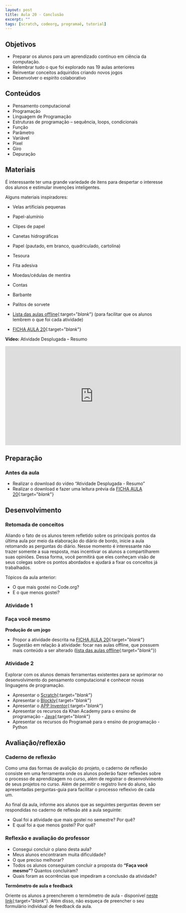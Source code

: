 ```yaml
---
layout: post
title: Aula 20 - Conclusão
excerpt: ""
tags: [scratch, codeorg, programaê, tutorial]
---
```


## Objetivos
 - Preparar os alunos para um aprendizado contínuo em ciência da computação.
 - Relembrar tudo o que foi explorado nas 19 aulas anteriores
 - Reinventar conceitos adquiridos criando novos jogos
 - Desenvolver o espírito colaborativo

## Conteúdos
 - Pensamento computacional
 - Programação
 - Linguagem de Programação
 - Estruturas de programação – sequência, loops, condicionais
 - Função
 - Parâmetro
 - Variável
 - Pixel
 - Giro
 - Depuração


## Materiais
É interessante ter uma grande variedade de itens para despertar o interesse dos alunos e estimular invenções inteligentes.

Alguns materiais inspiradores:

 - Velas artificiais pequenas
 - Papel-alumínio
 - Clipes de papel
 - Canetas hidrográficas
 - Papel (pautado, em branco, quadriculado, cartolina)
 - Tesoura
 - Fita adesiva
 - Moedas/cédulas de mentira
 - Contas
 - Barbante
 - Palitos de sorvete

 - [Lista das aulas offline](/blocos/pdf/AulasUnplugged.pdf){:target="_blank_"} (para facilitar que os alunos lembrem o que foi cada atividade)
 - [FICHA AULA 20](/blocos/pdf/Ficha%2020-Revisao.pdf){:target="_blank_"}

**Vídeo:** Atividade Desplugada – Resumo

<iframe width="560" height="315" src="https://www.youtube.com/embed/Rbi7keldjZY" frameborder="0" allowfullscreen></iframe>

## Preparação

### Antes da aula

 - Realizar o download do vídeo “Atividade Desplugada - Resumo”
 - Realizar o download e fazer uma leitura prévia da [FICHA AULA 20](/blocos/pdf/Ficha%2020-Revisao.pdf){:target="_blank_"}


## Desenvolvimento

### Retomada de conceitos

Aliando o fato de os alunos terem refletido sobre os principais pontos da última aula por meio da elaboração do diário de bordo, inicie a aula retomando  as perguntas do diário. Nesse momento é interessante não trazer somente a sua resposta, mas incentivar os alunos a compartilharem suas opiniões. Dessa forma, você permitirá que eles conheçam visão de seus colegas sobre os pontos abordados e ajudará a fixar os conceitos já trabalhados.

Tópicos da aula anterior:

- O que mais gostei no Code.org?
- E o que menos gostei?


### Atividade 1

### Faça você mesmo

**Produção de um jogo**

  - Propor a atividade descrita na [FICHA AULA 20](/blocos/pdf/Ficha%2020-Revisao.pdf){:target="_blank_"}
  - Sugestão em relação à atividade: focar nas aulas offline, que possuem mais conteúdo a ser alterado ([lista das aulas offline](/blocos/pdf/AulasUnplugged.pdf){:target="_blank_"})


### Atividade 2

Explorar com os alunos demais ferramentas existentes para se aprimorar no desenvolvimento do pensamento computacional e conhecer novas linguagens de programação.

 - Apresentar o [Scratch](http://scratch.mit.edu/){:target="_blank_"}
 - Apresentar o [Blockly](https://blockly-games.appspot.com/){:target="_blank_"}
 - Apresentar o [APP Inventor](http://appinventor.mit.edu/explore/  ){:target="_blank_"}
 - Apresentar os recursos da Khan Academy para o ensino de programação - [Java](https://pt.khanacademy.org/computing/computer-programming/programming){:target="_blank_"}
 - Apresentar os recursos do Programaê para o ensino de programação - Python


## Avaliação/reflexão

### Caderno de reflexão

Como uma das formas de avalição do projeto, o caderno de reflexão consiste em uma ferramenta onde os alunos poderão fazer reflexões sobre o processo de aprendizagem no curso, além de registrar o desenvolvimento de seus projetos no curso.
Além de permitir o registro livre do aluno, são apresentadas perguntas-guia para facilitar o processo reflexivo de cada um.

Ao final da aula, informe aos alunos que as seguintes perguntas devem ser respondidas no caderno de reflexão até a aula seguinte:

- Qual foi a atividade que mais gostei no semestre? Por quê?
- E qual foi a que menos gostei? Por quê?


### Reflexão e avaliação do professor

 - Consegui concluir o plano desta aula?
 - Meus alunos encontraram muita dificuldade?
 - O que preciso melhorar?
 - Todos os alunos conseguiram concluir a proposta do **“Faça você mesmo”**? Quantos concluíram?
 - Quais foram as ocorrências que impediram a conclusão da atividade?

 **Termômetro de aula e feedback**

 Oriente os alunos a preencherem o termômetro de aula - disponível [neste link](http://goo.gl/FbZvEh){:target="_blank_"}. Além disso, não esqueça de preencher o seu formulário individual de feedback da aula.
